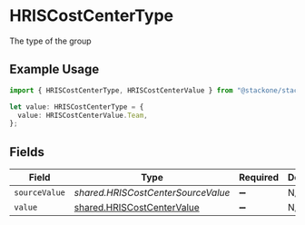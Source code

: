 # HRISCostCenterType

The type of the group

## Example Usage

```typescript
import { HRISCostCenterType, HRISCostCenterValue } from "@stackone/stackone-client-ts/sdk/models/shared";

let value: HRISCostCenterType = {
  value: HRISCostCenterValue.Team,
};
```

## Fields

| Field                                                                           | Type                                                                            | Required                                                                        | Description                                                                     | Example                                                                         |
| ------------------------------------------------------------------------------- | ------------------------------------------------------------------------------- | ------------------------------------------------------------------------------- | ------------------------------------------------------------------------------- | ------------------------------------------------------------------------------- |
| `sourceValue`                                                                   | *shared.HRISCostCenterSourceValue*                                              | :heavy_minus_sign:                                                              | N/A                                                                             |                                                                                 |
| `value`                                                                         | [shared.HRISCostCenterValue](../../../sdk/models/shared/hriscostcentervalue.md) | :heavy_minus_sign:                                                              | N/A                                                                             | team                                                                            |
